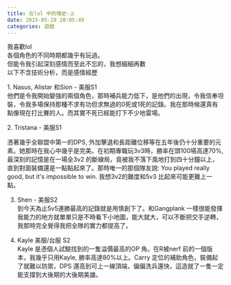 ```yaml
---
title: 在lol 中的情史-上
date: 2015-05-20 20:05:49
categories: 遊戲
---
```


我喜歡lol  
各個角色的不同時期都幾乎有玩過。  
但能令我引起深刻感情而至此不忘的，我想細細再數  
以下不含技術分析，而是感情經歷  
  
  
1\. Nasus, Alistar 和Sion - 美服S1  
他們是令我開始變強的兩個角色，那時補兵能力低下，是他們的出現，令我信奉坦裝，令我多場保持那種不求有功但求無過的0死或1死的記錄。我在那時候還真有點像現在打比賽的人。而其實不死已經能打下不少地雷場。  
  
2\. Tristana - 美服S1

<div>憑著幾乎全聯盟中第一的DPS, 外加擊退和長距離位移等在五年後仍十分重要的元素。她那時在我心中幾乎是完美。在初期專職玩3v3時，勝率在頭100場高達70%, 最深刻的記憶是在一場全3v2 的斷線局，竟被我不落下風地打到四十分鐘以上，直到對面裝備還是一點點起來了。那時唯一的那個隊友說: You played really good, but it's impossible to win. 我想3v2的難度和5v3 比起來可能更難上一點。  
  
3. Shen - 美服S2  
到今天為止5v5連勝最高的記錄就是用慎創下了。和Gangplank 一樣很能發揮我能力的地方就單單只是不時看下小地圖，能大就大，可以不斷把交手逆轉，我那時完全覺得我把全隊的實力都提高了。  
  
4. Kayle 美服/台服 S2  
Kayle 是憑個人試驗找到的一隻溢價最高的OP 角。在R被nerf 前的一個版本，我幾乎只用Kayle, 勝率高達80%以上。Carry 定位的補助角色，裝備起了就難以防禦，DPS 還高到可上一線頂端，偏偏洗兵還快，這造就了一隻一定能支撐到大後期的大後期美雄。  
  
</div>